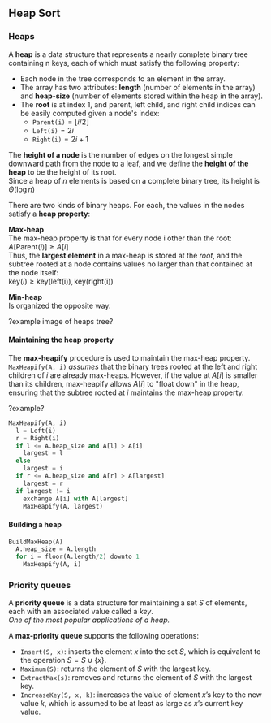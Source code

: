 ## Heap Sort

### Heaps

A **heap** is a data structure that represents a nearly complete binary tree containing n keys, each of which must satisfy the following property:
- Each node in the tree corresponds to an element in the array.
- The array has two attributes: **length** (number of elements in the array) and **heap-size** (number of elements stored within the heap in the array).
- The **root** is at index 1, and parent, left child, and right child indices can be easily computed given a node's index:
  - `Parent(i)`$=\lfloor i/2\rfloor$
  - `Left(i)`$=2i$
  - `Right(i)`$=2i+1$

The **height of a node** is the number of edges on the longest simple downward path from the node to a leaf, and we define the **height of the heap** to be the height of its root.\
Since a heap of $n$ elements is based on a complete binary tree, its height is $\Theta (\log n)$

There are two kinds of binary heaps. For each, the values in the nodes satisfy a **heap property**:

**Max-heap**\
The max-heap property is that for every node i other than the root:\
$A[\text{Parent}(i)]\ge A[i]$ \
Thus, the **largest element** in a max-heap is stored at the $root$, and the subtree rooted at a node contains values no larger than that contained at the node itself:\
$\text{key}(i)\ge\text{key}(\text{left(i)}),\text{key}(\text{right(i)})$

**Min-heap**\
Is organized the opposite way.

?example image of heaps tree?

#### Maintaining the heap property
The **max-heapify** procedure is used to maintain the max-heap property.\
`MaxHeapify(A, i)` *assumes* that the binary trees rooted at the left and right children of $i$ are already max-heaps. However, if the value at $A[i]$ is smaller than its children, max-heapify allows $A[i]$ to "float down" in the heap, ensuring that the subtree rooted at $i$ maintains the max-heap property.

?example?

```py
MaxHeapify(A, i)
  l = Left(i)
  r = Right(i)
  if l <= A.heap_size and A[l] > A[i]
    largest = l
  else
    largest = i
  if r <= A.heap_size and A[r] > A[largest]
    largest = r
  if largest != i
    exchange A[i] with A[largest]
    MaxHeapify(A, largest)
```

#### Building a heap

```py
BuildMaxHeap(A)
  A.heap_size = A.length
  for i = floor(A.length/2) downto 1
    MaxHeapify(A, i)
```


### Priority queues
A **priority queue** is a data structure for maintaining a set $S$ of elements, each with an associated value called a $key$.\
*One of the most popular applications of a heap.*

A **max-priority queue** supports the following operations:
- `Insert(S, x)`: inserts the element $x$ into the set $S$, which is equivalent to the operation $S=S\cup \{x\}$.
- `Maximum(S)`: returns the element of $S$ with the largest key.
- `ExtractMax(s)`: removes and returns the element of $S$ with the largest key.
- `IncreaseKey(S, x, k)`: increases the value of element $x$’s key to the new value $k$, which is assumed to be at least as large as $x$’s current key value.